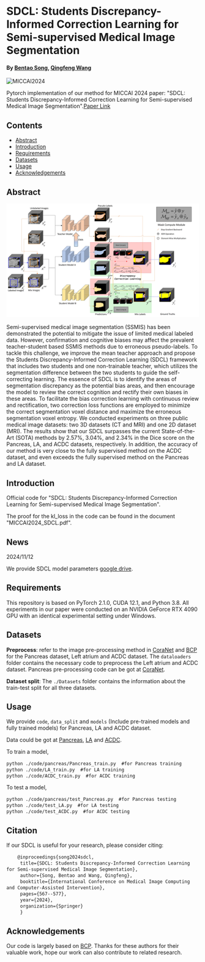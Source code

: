  # SDCL: Students Discrepancy-Informed Correction Learning for Semi-supervised Medical Image Segmentation

 #### By [Bentao Song](), [Qingfeng Wang]()
 
![MICCAI2024](https://img.shields.io/badge/MICCAI-2024-blue)

Pytorch implementation of our method for MICCAI 2024 paper: "SDCL: Students Discrepancy-Informed Correction Learning for Semi-supervised Medical Image Segmentation".[Paper Link](https://papers.miccai.org/miccai-2024/672-Paper0821.html)
## Contents
- [Abstract](##Abstract)
- [Introduction](##Introduction)
- [Requirements](##Requirements)
- [Datasets](##Datasets)
- [Usage](##Usage)
- [Acknowledgements](##Acknowledgements)

## Abstract
![avatar](./images/framework.jpg)

Semi-supervised medical image segmentation (SSMIS) has been demonstrated the potential to mitigate the issue of 
limited medical labeled data. However, confirmation and cognitive biases may affect the prevalent teacher-student based SSMIS methods due to erroneous pseudo-labels. 
To tackle this challenge, we improve the mean teacher approach and propose the Students Discrepancy-Informed Correction Learning 
(SDCL) framework that includes two students and one non-trainable teacher, which utilizes the segmentation difference between the two students to guide the self-correcting learning. 
The essence of SDCL is to identify the areas of segmentation discrepancy as the potential bias areas, and then encourage the model to review the correct cognition and rectify 
their own biases in these areas. To facilitate the bias correction learning with continuous review and rectification, two correction loss functions are employed to minimize the correct segmentation voxel distance and maximize the erroneous segmentation voxel entropy. We conducted experiments on three public medical image datasets: two 3D datasets (CT and MRI) and one 2D dataset (MRI). The results show that our SDCL surpasses 
the current State-of-the-Art (SOTA) methods by 2.57%, 3.04%, and 2.34% in the Dice score on the Pancreas, LA, and ACDC datasets, respectively. In addition, the accuracy of our method is very close to the fully supervised method on the ACDC dataset,  and even exceeds the fully supervised method on the Pancreas and LA dataset. 

## Introduction
Official code for "SDCL: Students Discrepancy-Informed Correction Learning for Semi-supervised Medical Image Segmentation".

The proof for the kl_loss in the code can be found in the document "MICCAI2024_SDCL.pdf".
## News
2024/11/12

We provide SDCL model parameters [google drive](https://drive.google.com/file/d/18C5C8VEUnFFZwg-zG6pu1WPC0Bi3GLCe/view?usp=sharing).
## Requirements
This repository is based on PyTorch 2.1.0, CUDA 12.1, and Python 3.8. All experiments in our paper were conducted on an NVIDIA GeForce RTX 4090 GPU with an identical experimental setting under Windows.
## Datasets
**Preprocess**: refer to the image pre-processing method in [CoraNet](https://github.com/koncle/CoraNet) and [BCP](https://github.com/DeepMed-Lab-ECNU/BCP) for the Pancreas dataset, Left atrium and ACDC dataset. 
The `dataloaders` folder contains the necessary code to preprocess the Left atrium and ACDC dataset. 
Pancreas pre-processing code can be got at [CoraNet](https://github.com/koncle/CoraNet).

**Dataset split**: The `./Datasets` folder contains the information about the train-test split for all three datasets.
## Usage
We provide `code`, `data_split` and `models` (Include pre-trained models and fully trained models) for Pancreas, LA and ACDC dataset.

Data could be got at [Pancreas](https://wiki.cancerimagingarchive.net/display/Public/Pancreas-CT), [LA](https://github.com/yulequan/UA-MT/tree/master/data) and [ACDC](https://github.com/HiLab-git/SSL4MIS/tree/master/data/ACDC).

To train a model,
```
python ./code/pancreas/Pancreas_train.py  #for Pancreas training
python ./code/LA_train.py  #for LA training
python ./code/ACDC_train.py  #for ACDC training
``` 

To test a model,
```
python ./code/pancreas/test_Pancreas.py  #for Pancreas testing
python ./code/test_LA.py  #for LA testing
python ./code/test_ACDC.py  #for ACDC testing
```
## Citation
If our SDCL is useful for your research, please consider citing:

        @inproceedings{song2024sdcl,
         title={SDCL: Students Discrepancy-Informed Correction Learning for Semi-supervised Medical Image Segmentation},
         author={Song, Bentao and Wang, Qingfeng},
         booktitle={International Conference on Medical Image Computing and Computer-Assisted Intervention},
         pages={567--577},
         year={2024},
         organization={Springer}
         }
## Acknowledgements
Our code is largely based on [BCP](https://github.com/DeepMed-Lab-ECNU/BCP). Thanks for these authors for their valuable work, hope our work can also contribute to related research.




